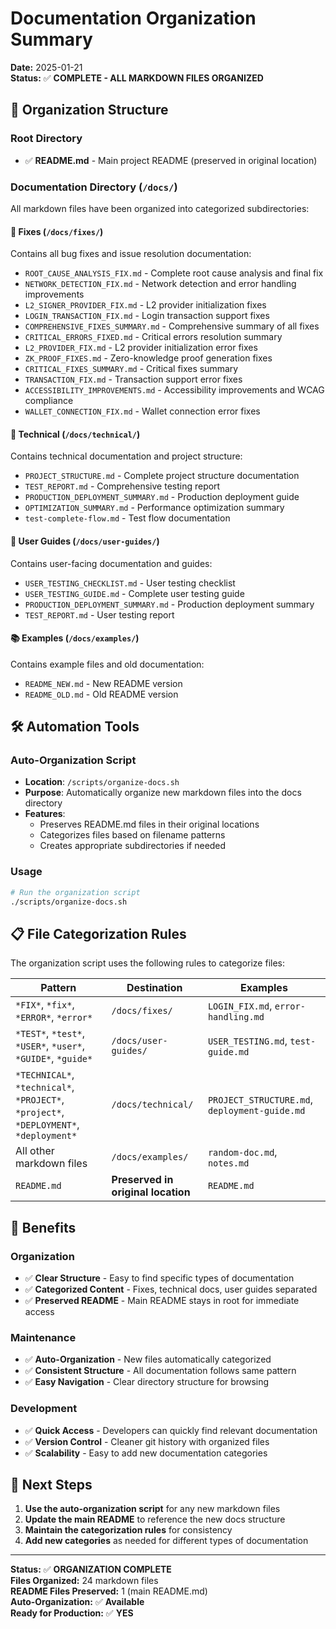 # Documentation Organization Summary

**Date:** 2025-01-21  
**Status:** ✅ **COMPLETE - ALL MARKDOWN FILES ORGANIZED**

## 📁 **Organization Structure**

### **Root Directory**
- ✅ **README.md** - Main project README (preserved in original location)

### **Documentation Directory (`/docs/`)**
All markdown files have been organized into categorized subdirectories:

#### **🔧 Fixes (`/docs/fixes/`)**
Contains all bug fixes and issue resolution documentation:
- `ROOT_CAUSE_ANALYSIS_FIX.md` - Complete root cause analysis and final fix
- `NETWORK_DETECTION_FIX.md` - Network detection and error handling improvements
- `L2_SIGNER_PROVIDER_FIX.md` - L2 provider initialization fixes
- `LOGIN_TRANSACTION_FIX.md` - Login transaction support fixes
- `COMPREHENSIVE_FIXES_SUMMARY.md` - Comprehensive summary of all fixes
- `CRITICAL_ERRORS_FIXED.md` - Critical errors resolution summary
- `L2_PROVIDER_FIX.md` - L2 provider initialization error fixes
- `ZK_PROOF_FIXES.md` - Zero-knowledge proof generation fixes
- `CRITICAL_FIXES_SUMMARY.md` - Critical fixes summary
- `TRANSACTION_FIX.md` - Transaction support error fixes
- `ACCESSIBILITY_IMPROVEMENTS.md` - Accessibility improvements and WCAG compliance
- `WALLET_CONNECTION_FIX.md` - Wallet connection error fixes

#### **🔬 Technical (`/docs/technical/`)**
Contains technical documentation and project structure:
- `PROJECT_STRUCTURE.md` - Complete project structure documentation
- `TEST_REPORT.md` - Comprehensive testing report
- `PRODUCTION_DEPLOYMENT_SUMMARY.md` - Production deployment guide
- `OPTIMIZATION_SUMMARY.md` - Performance optimization summary
- `test-complete-flow.md` - Test flow documentation

#### **👥 User Guides (`/docs/user-guides/`)**
Contains user-facing documentation and guides:
- `USER_TESTING_CHECKLIST.md` - User testing checklist
- `USER_TESTING_GUIDE.md` - Complete user testing guide
- `PRODUCTION_DEPLOYMENT_SUMMARY.md` - Production deployment summary
- `TEST_REPORT.md` - User testing report

#### **📚 Examples (`/docs/examples/`)**
Contains example files and old documentation:
- `README_NEW.md` - New README version
- `README_OLD.md` - Old README version

## 🛠️ **Automation Tools**

### **Auto-Organization Script**
- **Location**: `/scripts/organize-docs.sh`
- **Purpose**: Automatically organize new markdown files into the docs directory
- **Features**:
  - Preserves README.md files in their original locations
  - Categorizes files based on filename patterns
  - Creates appropriate subdirectories if needed

### **Usage**
```bash
# Run the organization script
./scripts/organize-docs.sh
```

## 📋 **File Categorization Rules**

The organization script uses the following rules to categorize files:

| Pattern | Destination | Examples |
|---------|-------------|----------|
| `*FIX*`, `*fix*`, `*ERROR*`, `*error*` | `/docs/fixes/` | `LOGIN_FIX.md`, `error-handling.md` |
| `*TEST*`, `*test*`, `*USER*`, `*user*`, `*GUIDE*`, `*guide*` | `/docs/user-guides/` | `USER_TESTING.md`, `test-guide.md` |
| `*TECHNICAL*`, `*technical*`, `*PROJECT*`, `*project*`, `*DEPLOYMENT*`, `*deployment*` | `/docs/technical/` | `PROJECT_STRUCTURE.md`, `deployment-guide.md` |
| All other markdown files | `/docs/examples/` | `random-doc.md`, `notes.md` |
| `README.md` | **Preserved in original location** | `README.md` |

## 🎯 **Benefits**

### **Organization**
- ✅ **Clear Structure** - Easy to find specific types of documentation
- ✅ **Categorized Content** - Fixes, technical docs, user guides separated
- ✅ **Preserved README** - Main README stays in root for immediate access

### **Maintenance**
- ✅ **Auto-Organization** - New files automatically categorized
- ✅ **Consistent Structure** - All documentation follows same pattern
- ✅ **Easy Navigation** - Clear directory structure for browsing

### **Development**
- ✅ **Quick Access** - Developers can quickly find relevant documentation
- ✅ **Version Control** - Cleaner git history with organized files
- ✅ **Scalability** - Easy to add new documentation categories

## 🚀 **Next Steps**

1. **Use the auto-organization script** for any new markdown files
2. **Update the main README** to reference the new docs structure
3. **Maintain the categorization rules** for consistency
4. **Add new categories** as needed for different types of documentation

---

**Status:** ✅ **ORGANIZATION COMPLETE**  
**Files Organized:** 24 markdown files  
**README Files Preserved:** 1 (main README.md)  
**Auto-Organization:** ✅ **Available**  
**Ready for Production:** ✅ **YES**

